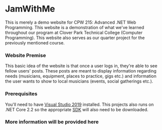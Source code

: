 # JamWithMe

This is merely a demo website for CPW 215: Advanced .NET Web Programming. This website is a demonstration
of what we've learned throughout our program at Clover Park Technical College (Computer Programming). 
This website also serves as our quarter project for the previously mentioned course.

### Website Premise 
This basic idea of the website is that once a user logs in, they're able to see fellow users' posts. These posts are
meant to display information regarding needs (musicians, equipment, places to practice, gigs etc.) and information the user wants
to show to local musicians (events, social gatherings etc.).

### Prerequisites

You'll need to have [Visual Studio 2019](https://visualstudio.microsoft.com/vs/) installed. 
This projects also runs on .NET Core 2.2 so the appropriate [SDK](https://dotnet.microsoft.com/download/visual-studio-sdks)
will also need to be downloaded.

### More information will be provided here


